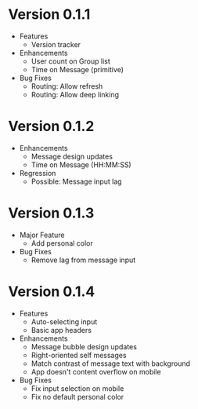 # Version 0.1.1
- Features
  + Version tracker
- Enhancements
  + User count on Group list
  + Time on Message (primitive)
- Bug Fixes
  + Routing: Allow refresh
  + Routing: Allow deep linking

# Version 0.1.2
- Enhancements
  + Message design updates
  + Time on Message (HH:MM:SS)
- Regression
  + Possible: Message input lag


# Version 0.1.3
- Major Feature
  + Add personal color
- Bug Fixes
  + Remove lag from message input

# Version 0.1.4
- Features
  + Auto-selecting input
  + Basic app headers
- Enhancements
  + Message bubble design updates
  + Right-oriented self messages
  + Match contrast of message text with background
  + App doesn't content overflow on mobile
- Bug Fixes
  + Fix input selection on mobile
  + Fix no default personal color